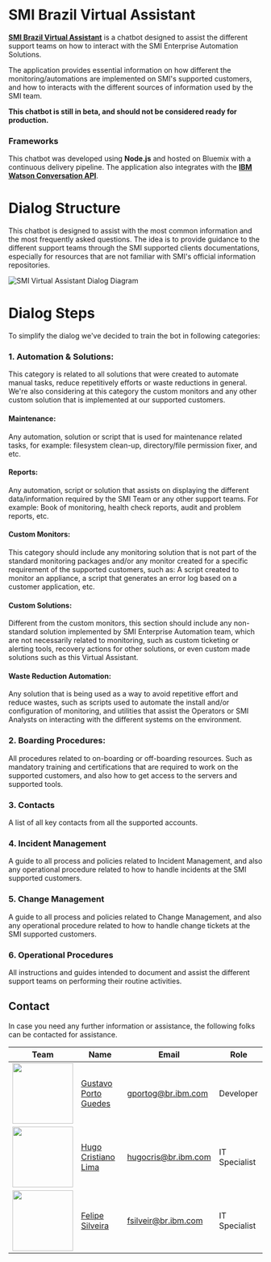 # SMI Brazil Virtual Assistant

**[SMI Brazil Virtual Assistant](http://smi-brazil-assistant.w3ibm.mybluemix.net)** is a chatbot designed to assist the different support teams on how to interact with the SMI Enterprise Automation Solutions. 

The application provides essential information on how different the monitoring/automations are implemented on SMI's supported customers, and how to interacts with the different sources of information used by the SMI team.

**This chatbot is still in beta, and should not be considered ready for production.**

### Frameworks

This chatbot was developed using **Node.js** and hosted on Bluemix with a continuous delivery pipeline. The application also integrates with the **[IBM Watson Conversation API](https://www.ibm.com/watson/services/conversation/)**.

# Dialog Structure

This chatbot is designed to assist with the most common information and the most frequently asked questions. The idea is to provide guidance to the different support teams through the SMI supported clients documentations, especially for resources that are not familiar with SMI's official information repositories.

![SMI Virtual Assistant Dialog Diagram](https://github.com/IBM-SMI-Brazil/smi-brazil-assistant/blob/master/images/SMI%20Chat-Bot.png)


# Dialog Steps

To simplify the dialog we've decided to train the bot in following categories:

### 1. **Automation & Solutions**: 
This category is related to all solutions that were created to automate manual tasks, reduce repetitively efforts or waste reductions in general. We're also considering at this category the custom monitors and any other custom solution that is implemented at our supported customers.

#### Maintenance: 
Any automation, solution or script that is used for maintenance related tasks, for example: filesystem clean-up, directory/file permission fixer, and etc.

#### Reports:  
Any automation, script or solution that assists on displaying the different data/information required by the SMI Team or any other support teams. For example: Book of monitoring, health check reports, audit and problem reports, etc.

#### Custom Monitors:
This category should include any monitoring solution that is not part of the standard monitoring packages and/or any monitor created for a specific requirement of the supported customers, such as: A script created to monitor an appliance, a script that generates an error log based on a customer application, etc.

#### Custom Solutions:
Different from the custom monitors, this section should include any non-standard solution implemented by SMI Enterprise Automation team, which are not necessarily related to monitoring, such as custom ticketing or alerting tools,  recovery actions for other solutions, or even custom made solutions such as this Virtual Assistant.

####  Waste Reduction Automation:
Any solution that is being used as a way to avoid repetitive effort and reduce wastes, such as scripts used to automate the install and/or configuration of monitoring, and utilities that assist the Operators or SMI Analysts on interacting with the different systems on the environment.


###  2. **Boarding Procedures**: 
All procedures related to on-boarding or off-boarding resources. Such as mandatory training and certifications that are required to work on the supported customers, and also how to get access to the servers and supported tools.

### 3. **Contacts**
A list of all key contacts from all the supported accounts.

### 4. **Incident Management**
A guide to all process and policies related to Incident Management, and also any operational procedure related to how to handle incidents at the SMI supported customers.

### 5. **Change Management**
A guide to all process and policies related to Change Management, and also any operational procedure related to how to handle change tickets at the SMI supported customers.

### 6. **Operational Procedures**
All instructions and guides intended to document and assist the different support teams on performing their routine activities.



## Contact

In case you need any further information or assistance, the following folks can be contacted for assistance.

Team            |        Name   |    Email    | Role  
---------------------|------------------------------------|---------|------|
<img src="https://github.com/IBM-SMI-Brazil/smi-brazil-assistant/blob/master/images/gportog.png" width="120"> | [Gustavo Porto Guedes](https://www.linkedin.com/in/gustavo-porto-guedes/) | gportog@br.ibm.com | Developer
<img src="https://github.com/IBM-SMI-Brazil/smi-brazil-assistant/blob/master/images/hugocris.png" width="120"> | [Hugo Cristiano Lima](https://www.linkedin.com/in/hugo-cristiano-lima-dos-santos-b27609b6/) | hugocris@br.ibm.com | IT Specialist
<img src="https://github.com/IBM-SMI-Brazil/smi-brazil-assistant/blob/master/images/fsilveir.jpg" width="120">  | [Felipe Silveira](https://www.linkedin.com/in/fsilveira/) | fsilveir@br.ibm.com | IT Specialist
